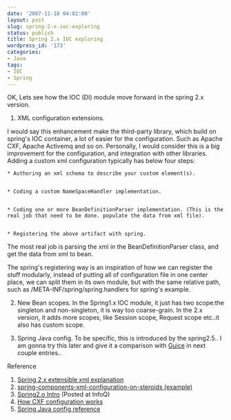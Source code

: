 ```yaml
---
date: '2007-11-18 04:02:00'
layout: post
slug: spring-2-x-ioc-exploring
status: publish
title: Spring 2.x IOC exploring
wordpress_id: '173'
categories:
- Java
tags:
- IOC
- Spring
---
```


OK, Lets see how the IOC (DI) module move forward in the spring 2.x version.



	
  1. XML configuration extensions. 

I would say this enhancement make the third-party library, which build on spring's IOC container, a lot of easier for the configuration. Such as Apache CXF, Apache Activemq and so on. Personally, I would consider this is a big improvement for the configuration, and integration with other libraries.
Adding a custom xml configuration typically has below four steps:

	
    * Authoring an xml schema to describe your custom element(s).

	
    * Coding a custom NameSpaceHandler implementation.

	
    * Coding one or more BeanDefinitionParser implementation. (This is the real job that need to be done. populate the data from xml file).

	
    * Registering the above artifact with spring.


The most real job is parsing the xml in the BeanDefinitionParser class, and get the data from xml to bean.

The spring's registering way is an inspiration of how we can register the stuff modularly, instead of putting all of configuration file in one center place, we can split them in its own module, but with the same relative path, such as /META-INF/spring/spring.handlers for spring's example.

	
  2. New Bean scopes.
In the Spring1.x IOC module, it just has two scope:the singleton and non-singleton, it is way too coarse-grain. In the 2.x version, it adds more scopes, like Session scope, Request scope etc..it also has custom scope.

	
  3. Spring Java config.
To be specific, this is introduced by the spring2.5.. I am gonna try this later and give it a comparison with [Guice](http://code.google.com/p/google-guice/) in next couple entries..


Reference
1. [Spring 2.x extensible xml explanation](http://static.springframework.org/spring/docs/2.0.x/reference/extensible-xml.html)
2. [spring-components-xml-configuration-on-steroids (example)](http://www.memestorm.com/blog/spring-components-xml-configuration-on-steroids/)
3. [Spring2.o Intro](http://www.infoq.com/articles/spring-2-intro) (Posted at InfoQ)
4. [How CXF configuration works](http://cwiki.apache.org/CXF20DOC/configuration-for-developers.html)
5. [Spring Java config reference](http://static.springframework.org/spring-javaconfig/docs/1.0-m2a/reference/html/)
